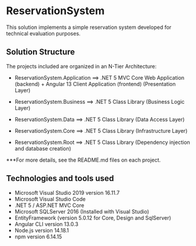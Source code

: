 ﻿# ReservationSystem

This solution implements a simple reservation system developed for technical evaluation purposes.

## Solution Structure
The projects included are organized in an N-Tier Architecture:

* ReservationSystem.Application ==> .NET 5 MVC Core Web Application (backend) + Angular 13 Client Application (frontend) (Presentation Layer)

* ReservationSystem.Business ==> .NET 5 Class Library (Business Logic Layer)

* ReservationSystem.Data ==> .NET 5 Class Library (Data Access Layer)

* ReservationSystem.Core ==> .NET 5 Class Library (Infrastructure Layer)

* ReservationSystem.Root ==> .NET 5 Class Library (Dependency injection and database creation)

***For more details, see the README.md files on each project.


## Technologies and tools used
* Microsoft Visual Studio 2019 version 16.11.7
* Microsoft Visual Studio Code 
* .NET 5 / ASP.NET MVC Core
* Microsoft SQLServer 2016 (Installed with Visual Studio)
* EntityFramework (version 5.0.12 for Core, Design and SqlServer)
* Angular CLI version 13.0.3
* Node.js version 14.18.1
* npm version 6.14.15
